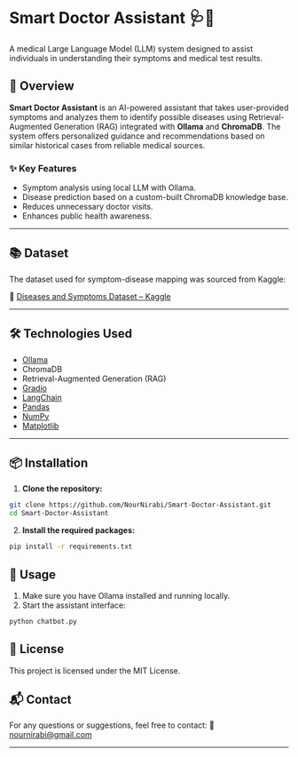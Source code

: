 # Smart Doctor Assistant 🩺🤖

A medical Large Language Model (LLM) system designed to assist individuals in understanding their symptoms and medical test results.

## 🧠 Overview

**Smart Doctor Assistant** is an AI-powered assistant that takes user-provided symptoms and analyzes them to identify possible diseases using Retrieval-Augmented Generation (RAG) integrated with **Ollama** and **ChromaDB**. The system offers personalized guidance and recommendations based on similar historical cases from reliable medical sources.

### ✨ Key Features

- Symptom analysis using local LLM with Ollama.
- Disease prediction based on a custom-built ChromaDB knowledge base.
- Reduces unnecessary doctor visits.
- Enhances public health awareness.

---

## 📚 Dataset

The dataset used for symptom-disease mapping was sourced from Kaggle:

🔗 [Diseases and Symptoms Dataset – Kaggle](https://www.kaggle.com/datasets/dhivyeshrk/diseases-and-symptoms-dataset)

---

## 🛠️ Technologies Used

- [Ollama](https://ollama.com/)
- ChromaDB
- Retrieval-Augmented Generation (RAG)
- [Gradio](https://gradio.app/)
- [LangChain](https://www.langchain.com/)
- [Pandas](https://pandas.pydata.org/)
- [NumPy](https://numpy.org/)
- [Matplotlib](https://matplotlib.org/)

---

## 📦 Installation

1. **Clone the repository:**

```bash
git clone https://github.com/NourNirabi/Smart-Doctor-Assistant.git
cd Smart-Doctor-Assistant

```

2. **Install the required packages:**
```bash
pip install -r requirements.txt
```

## 🚀 Usage
1. Make sure you have Ollama installed and running locally.
2. Start the assistant interface:

```bash
python chatbot.py
```
## 📄 License
This project is licensed under the MIT License.

## 📬 Contact
For any questions or suggestions, feel free to contact:
📧 nournirabi@gmail.com

---
